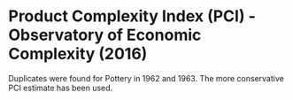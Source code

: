 # Product Complexity Index (PCI) - Observatory of Economic Complexity (2016)

Duplicates were found for Pottery in 1962 and 1963. The more conservative PCI estimate has been used.